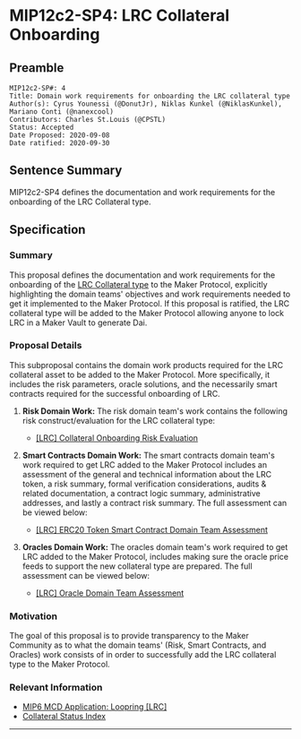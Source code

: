# MIP12c2-SP4: LRC Collateral Onboarding

## Preamble

```
MIP12c2-SP#: 4
Title: Domain work requirements for onboarding the LRC collateral type
Author(s): Cyrus Younessi (@DonutJr), Niklas Kunkel (@NiklasKunkel), Mariano Conti (@nanexcool)
Contributors: Charles St.Louis (@CPSTL)
Status: Accepted
Date Proposed: 2020-09-08
Date ratified: 2020-09-30
```

## Sentence Summary
MIP12c2-SP4 defines the documentation and work requirements for the onboarding of the LRC Collateral type.

## Specification

### Summary

This proposal defines the documentation and work requirements for the onboarding of the [LRC Collateral type](https://etherscan.io/token/0xbbbbca6a901c926f240b89eacb641d8aec7aeafd#readContract) to the Maker Protocol, explicitly highlighting the domain teams' objectives and work requirements needed to get it implemented to the Maker Protocol. If this proposal is ratified, the LRC collateral type will be added to the Maker Protocol allowing anyone to lock LRC in a Maker Vault to generate Dai.


### Proposal Details

This subproposal contains the domain work products required for the LRC collateral asset to be added to the Maker Protocol. More specifically, it includes the risk parameters, oracle solutions, and the necessarily smart contracts required for the successful onboarding of LRC.

1. **Risk Domain Work:** The risk domain team's work contains the following risk construct/evaluation for the LRC collateral type:
    - [[LRC] Collateral Onboarding Risk Evaluation](https://forum.makerdao.com/t/lrc-mip12c2-sp2-collateral-onboarding-risk-evaluation/3549)

2. **Smart Contracts Domain Work:** The smart contracts domain team's work required to get LRC added to the Maker Protocol includes an assessment of the general and technical information about the LRC token, a risk summary, formal verification considerations, audits & related documentation, a contract logic summary, administrative addresses, and lastly a contract risk summary. The full assessment can be viewed below:

    - [[LRC] ERC20 Token Smart Contract Domain Team Assessment](https://forum.makerdao.com/t/lrc-erc20-token-sc-domain-team-assessment/3471)

3. **Oracles Domain Work:** The oracles domain team's work required to get LRC added to the Maker Protocol, includes making sure the oracle price feeds to support the new collateral type are prepared. The full assessment can be viewed below:

    - [[LRC] Oracle Domain Team Assessment](https://forum.makerdao.com/t/mip10c3-sp5-proposal-lrcusd-oracle-collateral-onboarding-oracle-assessment/3540)

### Motivation

The goal of this proposal is to provide transparency to the Maker Community as to what the domain teams' (Risk, Smart Contracts, and Oracles) work consists of in order to successfully add the LRC collateral type to the Maker Protocol.

### Relevant Information

- [MIP6 MCD Application: Loopring [LRC]](https://forum.makerdao.com/t/lrc-mip6-collateral-onboarding-application/2935)
- [Collateral Status Index](https://forum.makerdao.com/t/collateral-status-index/2231)


---
